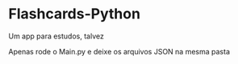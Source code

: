 # Flashcards-Python
Um app para estudos, talvez

Apenas rode o Main.py e deixe os arquivos JSON na mesma pasta
